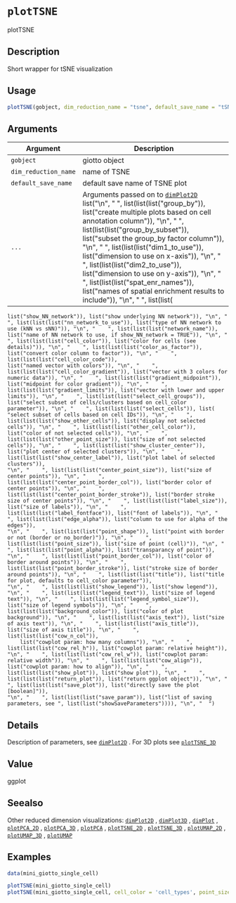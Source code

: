 # `plotTSNE`

plotTSNE


## Description

Short wrapper for tSNE visualization


## Usage

```r
plotTSNE(gobject, dim_reduction_name = "tsne", default_save_name = "tSNE", ...)
```


## Arguments

Argument      |Description
------------- |----------------
`gobject`     |     giotto object
`dim_reduction_name`     |     name of TSNE
`default_save_name`     |     default save name of TSNE plot
`...`     |      Arguments passed on to [`dimPlot2D`](#dimplot2d)   list("\n", "    ", list(list(list("group_by")), list("create multiple plots based on cell annotation column")), "\n", "    ", list(list(list("group_by_subset")), list("subset the group_by factor column")), "\n", "    ", list(list(list("dim1_to_use")), list("dimension to use on x-axis")), "\n", "    ", list(list(list("dim2_to_use")), list("dimension to use on y-axis")), "\n", "    ", list(list(list("spat_enr_names")), list("names of spatial enrichment results to include")), "\n", "    ", list(list(
    list("show_NN_network")), list("show underlying NN network")), "\n", "    ", list(list(list("nn_network_to_use")), list("type of NN network to use (kNN vs sNN)")), "\n", "    ", list(list(list("network_name")), list("name of NN network to use, if show_NN_network = TRUE")), "\n", "    ", list(list(list("cell_color")), list("color for cells (see details)")), "\n", "    ", list(list(list("color_as_factor")), list("convert color column to factor")), "\n", "    ", list(list(list("cell_color_code")), 
    list("named vector with colors")), "\n", "    ", list(list(list("cell_color_gradient")), list("vector with 3 colors for numeric data")), "\n", "    ", list(list(list("gradient_midpoint")), list("midpoint for color gradient")), "\n", "    ", list(list(list("gradient_limits")), list("vector with lower and upper limits")), "\n", "    ", list(list(list("select_cell_groups")), list("select subset of cells/clusters based on cell_color parameter")), "\n", "    ", list(list(list("select_cells")), list(
    "select subset of cells based on cell IDs")), "\n", "    ", list(list(list("show_other_cells")), list("display not selected cells")), "\n", "    ", list(list(list("other_cell_color")), list("color of not selected cells")), "\n", "    ", list(list(list("other_point_size")), list("size of not selected cells")), "\n", "    ", list(list(list("show_cluster_center")), list("plot center of selected clusters")), "\n", "    ", list(list(list("show_center_label")), list("plot label of selected clusters")), 
    "\n", "    ", list(list(list("center_point_size")), list("size of center points")), "\n", "    ", list(list(list("center_point_border_col")), list("border color of center points")), "\n", "    ", list(list(list("center_point_border_stroke")), list("border stroke size of center points")), "\n", "    ", list(list(list("label_size")), list("size of labels")), "\n", "    ", list(list(list("label_fontface")), list("font of labels")), "\n", "    ", list(list(list("edge_alpha")), list("column to use for alpha of the edges")), 
    "\n", "    ", list(list(list("point_shape")), list("point with border or not (border or no_border)")), "\n", "    ", list(list(list("point_size")), list("size of point (cell)")), "\n", "    ", list(list(list("point_alpha")), list("transparancy of point")), "\n", "    ", list(list(list("point_border_col")), list("color of border around points")), "\n", "    ", list(list(list("point_border_stroke")), list("stroke size of border around points")), "\n", "    ", list(list(list("title")), list("title for plot, defaults to cell_color parameter")), 
    "\n", "    ", list(list(list("show_legend")), list("show legend")), "\n", "    ", list(list(list("legend_text")), list("size of legend text")), "\n", "    ", list(list(list("legend_symbol_size")), list("size of legend symbols")), "\n", "    ", list(list(list("background_color")), list("color of plot background")), "\n", "    ", list(list(list("axis_text")), list("size of axis text")), "\n", "    ", list(list(list("axis_title")), list("size of axis title")), "\n", "    ", list(list(list("cow_n_col")), 
        list("cowplot param: how many columns")), "\n", "    ", list(list(list("cow_rel_h")), list("cowplot param: relative height")), "\n", "    ", list(list(list("cow_rel_w")), list("cowplot param: relative width")), "\n", "    ", list(list(list("cow_align")), list("cowplot param: how to align")), "\n", "    ", list(list(list("show_plot")), list("show plot")), "\n", "    ", list(list(list("return_plot")), list("return ggplot object")), "\n", "    ", list(list(list("save_plot")), list("directly save the plot [boolean]")), 
    "\n", "    ", list(list(list("save_param")), list("list of saving parameters, see ", list(list("showSaveParameters")))), "\n", "  ")


## Details

Description of parameters, see [`dimPlot2D`](#dimplot2d) . For 3D plots see [`plotTSNE_3D`](#plottsne3d)


## Value

ggplot


## Seealso

Other reduced dimension visualizations:
 [`dimPlot2D`](#dimplot2d) ,
 [`dimPlot3D`](#dimplot3d) ,
 [`dimPlot`](#dimplot) ,
 [`plotPCA_2D`](#plotpca2d) ,
 [`plotPCA_3D`](#plotpca3d) ,
 [`plotPCA`](#plotpca) ,
 [`plotTSNE_2D`](#plottsne2d) ,
 [`plotTSNE_3D`](#plottsne3d) ,
 [`plotUMAP_2D`](#plotumap2d) ,
 [`plotUMAP_3D`](#plotumap3d) ,
 [`plotUMAP`](#plotumap)


## Examples

```r
data(mini_giotto_single_cell)

plotTSNE(mini_giotto_single_cell)
plotTSNE(mini_giotto_single_cell, cell_color = 'cell_types', point_size = 3)
```


